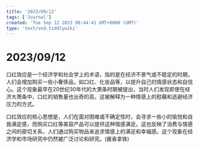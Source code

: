 ```yaml
---
title: '2023/09/12'
tags: ['Journal']
created: 'Tue Sep 12 2023 00:44:41 GMT+0000 (GMT)'
type: 'text/vnd.tiddlywiki'
---
```


# 2023/09/12

口红效应是一个经济学和社会学上的术语，指的是在经济不景气或不稳定的时期，人们会增加购买一些小奢侈品，如口红、化妆品等，以提升自己的情感状态和自信心。这个现象最早在20世纪30年代的大萧条时期被提出，当时人们发现即使在经济大萧条中，口红的销售量也出奇的高，这被解释为一种情感上的慰藉和逃避经济压力的方式。

口红效应的核心思想是，人们在面对困难或不确定性时，会寻求一些小的愉悦和自我满足感，而购买口红等美容产品可以提供这种情感满足。这也反映了消费与情感之间的密切关系，人们通过购买物品来追求情感上的满足和幸福感。这个现象在经济学和市场研究中仍然被广泛讨论和研究。(酱香拿铁)
